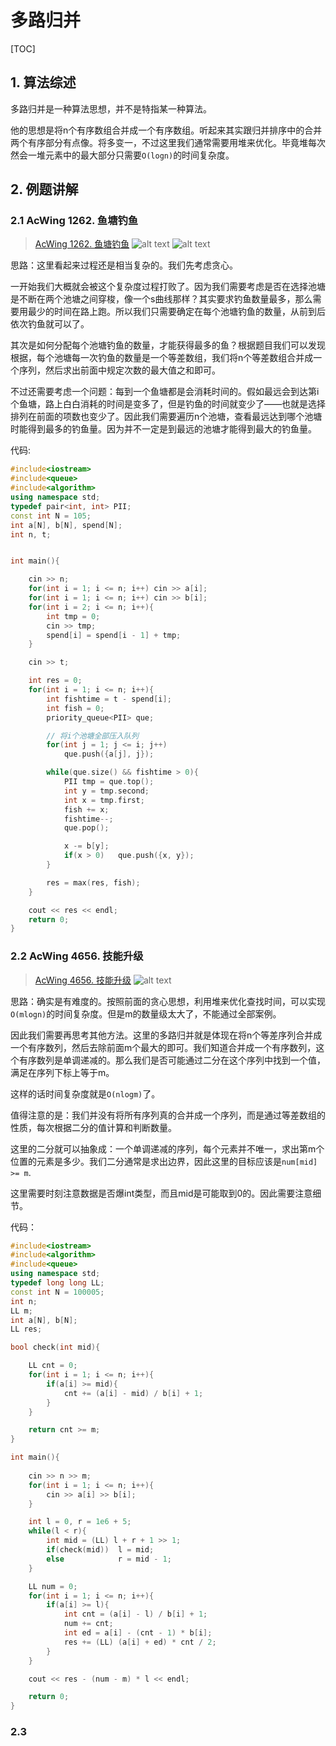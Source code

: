 # 多路归并
[TOC]

## 1. 算法综述

多路归并是一种算法思想，并不是特指某一种算法。

他的思想是将n个有序数组合并成一个有序数组。听起来其实跟归并排序中的合并两个有序部分有点像。将多变一，不过这里我们通常需要用堆来优化。毕竟堆每次然会一堆元素中的最大部分只需要`O(logn)`的时间复杂度。


## 2. 例题讲解
### 2.1 AcWing 1262. 鱼塘钓鱼
> [AcWing 1262. 鱼塘钓鱼](https://www.acwing.com/problem/content/1264/)
> ![alt text](img/image-53.png)
> ![alt text](img/image-54.png)

思路：这里看起来过程还是相当复杂的。我们先考虑贪心。

一开始我们大概就会被这个复杂度过程打败了。因为我们需要考虑是否在选择池塘是不断在两个池塘之间穿梭，像一个s曲线那样？其实要求钓鱼数量最多，那么需要用最少的时间在路上跑。所以我们只需要确定在每个池塘钓鱼的数量，从前到后依次钓鱼就可以了。

其次是如何分配每个池塘钓鱼的数量，才能获得最多的鱼？根据题目我们可以发现根据，每个池塘每一次钓鱼的数量是一个等差数组，我们将n个等差数组合并成一个序列，然后求出前面中规定次数的最大值之和即可。

不过还需要考虑一个问题：每到一个鱼塘都是会消耗时间的。假如最远会到达第i个鱼塘，路上白白消耗的时间是变多了，但是钓鱼的时间就变少了——也就是选择排列在前面的项数也变少了。因此我们需要遍历n个池塘，查看最远达到哪个池塘时能得到最多的钓鱼量。因为并不一定是到最远的池塘才能得到最大的钓鱼量。

代码:
```c++
#include<iostream>
#include<queue>
#include<algorithm>
using namespace std;
typedef pair<int, int> PII;
const int N = 105;
int a[N], b[N], spend[N];
int n, t;


int main(){

    cin >> n;
    for(int i = 1; i <= n; i++) cin >> a[i];
    for(int i = 1; i <= n; i++) cin >> b[i];
    for(int i = 2; i <= n; i++){
        int tmp = 0;
        cin >> tmp;
        spend[i] = spend[i - 1] + tmp;
    }

    cin >> t;

    int res = 0;
    for(int i = 1; i <= n; i++){
        int fishtime = t - spend[i];
        int fish = 0;
        priority_queue<PII> que;

        // 将i个池塘全部压入队列
        for(int j = 1; j <= i; j++)
            que.push({a[j], j});

        while(que.size() && fishtime > 0){
            PII tmp = que.top();
            int y = tmp.second;
            int x = tmp.first;
            fish += x;
            fishtime--;
            que.pop();

            x -= b[y];
            if(x > 0)   que.push({x, y});
        }

        res = max(res, fish);
    }

    cout << res << endl;
    return 0;
}
```



### 2.2 AcWing 4656. 技能升级
> [AcWing 4656. 技能升级](https://www.acwing.com/problem/content/4659/)
> ![alt text](img/image-55.png)

思路：确实是有难度的。按照前面的贪心思想，利用堆来优化查找时间，可以实现`O(mlogn)`的时间复杂度。但是m的数量级太大了，不能通过全部案例。

因此我们需要再思考其他方法。这里的多路归并就是体现在将n个等差序列合并成一个有序数列，然后去除前面m个最大的即可。我们知道合并成一个有序数列，这个有序数列是单调递减的。那么我们是否可能通过二分在这个序列中找到一个值，满足在序列下标上等于m。

这样的话时间复杂度就是`O(nlogm)`了。

值得注意的是：我们并没有将所有序列真的合并成一个序列，而是通过等差数组的性质，每次根据二分的值计算和判断数量。

这里的二分就可以抽象成：一个单调递减的序列，每个元素并不唯一，求出第m个位置的元素是多少。我们二分通常是求出边界，因此这里的目标应该是`num[mid] >= m`.

这里需要时刻注意数据是否爆int类型，而且mid是可能取到0的。因此需要注意细节。

代码：
```c++
#include<iostream>
#include<algorithm>
#include<queue>
using namespace std;
typedef long long LL;
const int N = 100005;
int n;
LL m;
int a[N], b[N];
LL res;

bool check(int mid){

    LL cnt = 0;
    for(int i = 1; i <= n; i++){
        if(a[i] >= mid){
            cnt += (a[i] - mid) / b[i] + 1;
        }
    }

    return cnt >= m;
}

int main(){
    
    cin >> n >> m;
    for(int i = 1; i <= n; i++){
        cin >> a[i] >> b[i];
    }

    int l = 0, r = 1e6 + 5;
    while(l < r){
        int mid = (LL) l + r + 1 >> 1;
        if(check(mid))  l = mid;
        else            r = mid - 1;
    }

    LL num = 0;
    for(int i = 1; i <= n; i++){
        if(a[i] >= l){
            int cnt = (a[i] - l) / b[i] + 1;
            num += cnt;
            int ed = a[i] - (cnt - 1) * b[i];
            res += (LL) (a[i] + ed) * cnt / 2;
        }
    }

    cout << res - (num - m) * l << endl;

    return 0;
}
```


### 2.3 



